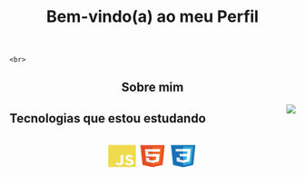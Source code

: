 <body>
    <h1 align= center>Bem-vindo(a) ao meu Perfil </h1>
    <div align= center><img src="https://giphy.com/embed/eDfC2D5n1670A" alt=""></div>

    <br>
<div>
<h2 align="center"> Sobre mim </h2>
<img src="https://64.media.tumblr.com/e1f1c97123ae217eb731500e502e0083/tumblr_n9dxcikmIU1qc9zfzo7_r1_250.gif" align="right">
<h2>Tecnologias que estou estudando</h2>
<div align="center" style="display: inline_block"><br>
    <img align="center" alt="Gabriel-Js" height="40" width="50" src="https://raw.githubusercontent.com/devicons/devicon/master/icons/javascript/javascript-plain.svg">
    <img align="center" alt="Gabriel-HTML" height="40" width="50" src="https://raw.githubusercontent.com/devicons/devicon/master/icons/html5/html5-original.svg">
    <img align="center" alt="Gabriel-CSS" height="40" width="50" src="https://raw.githubusercontent.com/devicons/devicon/master/icons/css3/css3-original.svg">
  </div> 
</body>
